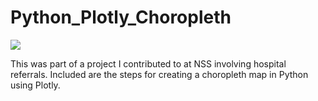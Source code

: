 # Python_Plotly_Choropleth

![](choropleth.gif)

This was part of a project I contributed to at NSS involving hospital referrals. Included are the steps
for creating a choropleth map in Python using Plotly. 
